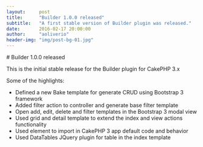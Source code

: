 ```yaml
---
layout:     post
title:      "Builder 1.0.0 released"
subtitle:   "A first stable version of Builder plugin was released."
date:       2016-02-17 20:00:00
author:     "aoliverio"
header-img: "img/post-bg-01.jpg"
---
```


# Builder 1.0.0 released

This is the initial stable release for the Builder plugin for CakePHP 3.x

Some of the highlights:
- Defined a new Bake template for generate CRUD using Bootstrap 3 framework
- Added filter action to controller and generate base filter template
- Open add, edit, delete and filter templates in the Bootstrap 3 modal view
- Used grid and detail template to extend the index and view actions functionality
- Used element to import in CakePHP 3 app default code and behavior
- Used DataTables JQuery plugin for table in the index template